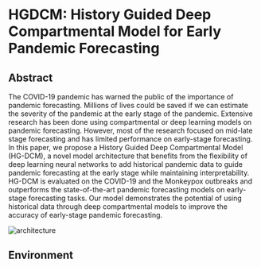 # HGDCM: History Guided Deep Compartmental Model for Early Pandemic Forecasting

## Abstract
The COVID-19 pandemic has warned the public of the importance of pandemic
forecasting. Millions of lives could be saved if we can estimate the severity of
the pandemic at the early stage of the pandemic. Extensive research has been
done using compartmental or deep learning models on pandemic forecasting.
However, most of the research focused on mid-late stage forecasting and has
limited performance on early-stage forecasting. In this paper, we propose a History
Guided Deep Compartmental Model (HG-DCM), a novel model architecture that
benefits from the flexibility of deep learning neural networks to add historical
pandemic data to guide pandemic forecasting at the early stage while maintaining
interpretability. HG-DCM is evaluated on the COVID-19 and the Monkeypox
outbreaks and outperforms the state-of-the-art pandemic forecasting models on
early-stage forecasting tasks. Our model demonstrates the potential of using
historical data through deep compartmental models to improve the accuracy of
early-stage pandemic forecasting.

![architecture](/figures/architecture.png)

## Environment 


